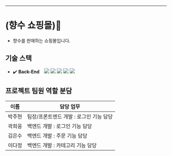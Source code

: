 

<hr />

# (향수 쇼핑몰)
- 향수를 판매하는 쇼핑몰입니다.

## 기술 스택

- :heavy_check_mark: **Back-End** &ensp;
    <img src="https://img.shields.io/badge/JavaScript-808000?style=flat-square&logo=JavaScript&logoColor=white%22/%3E/">
    <img src="https://img.shields.io/badge/Node.js-43853D?style=flat-square&logo=node.js&logoColor=white">
    <img src="https://img.shields.io/badge/Express-000000?style=flat-square&logo=Express&logoColor=white">
    <img src="https://img.shields.io/badge/JSONWebTokens-ff0000?style=flat-square&logo=JSONWebTokens&logoColor=white%22/%3E">
    <img src="https://img.shields.io/badge/mongodb-#47A248?style=flat-square&logo=MongoDB&logoColor=white%22/%3E">


## 프로젝트 팀원 역할 분담
| 이름 | 담당 업무 |
| ------ | ------ |
| 박주현 | 팀장/프론트엔드 개발 : 로그인 기능 담당 |
| 곽희웅 | 백엔드 개발 : 로그인 기능 담당 |
| 김은수 | 백엔드 개발 : 주문 기능 담당 |
| 이다정 | 백엔드 개발 : 카테고리 기능 담당 |


